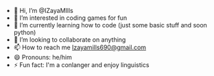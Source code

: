 - 👋 Hi, I’m @IZayaMIlls
- 👀 I’m interested in coding games for fun
- 🌱 I’m currently learning how to code (just some basic stuff and soon python)
- 💞️ I’m looking to collaborate on anything
- 📫 How to reach me Izayamills690@gmail.com
- 😄 Pronouns: he/him
- ⚡ Fun fact: I'm a conlanger and enjoy linguistics

<!---
IZayaMIlls/IZayaMIlls is a ✨ special ✨ repository because its `README.md` (this file) appears on your GitHub profile.
You can click the Preview link to take a look at your changes.
--->
